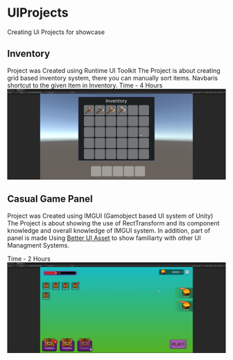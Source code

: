 # UIProjects
 Creating Ui Projects for showcase

## Inventory 
Project was Created using Runtime UI Toolkit
The Project is about creating grid based inventory system, there you can manually sort items.
Navbaris shortcut to the given Item in Inventory.
Time - 4 Hours
![Alt Text](Assets/ScreenShots/InventoryScreenShot.gif)


## Casual Game Panel 
Project was Created using IMGUI (Gamobject based UI system of Unity)
The Project is about showing the use of RectTransform and its component knowledge and overall knowledge of IMGUI system.
In addition, part of panel is made Using [Better UI Asset](https://assetstore.unity.com/packages/tools/gui/better-ui-79031) to show familiarty with other UI Managment Systems.

Time - 2 Hours
![Alt Text](Assets/ScreenShots/Casual;UI.gif)
